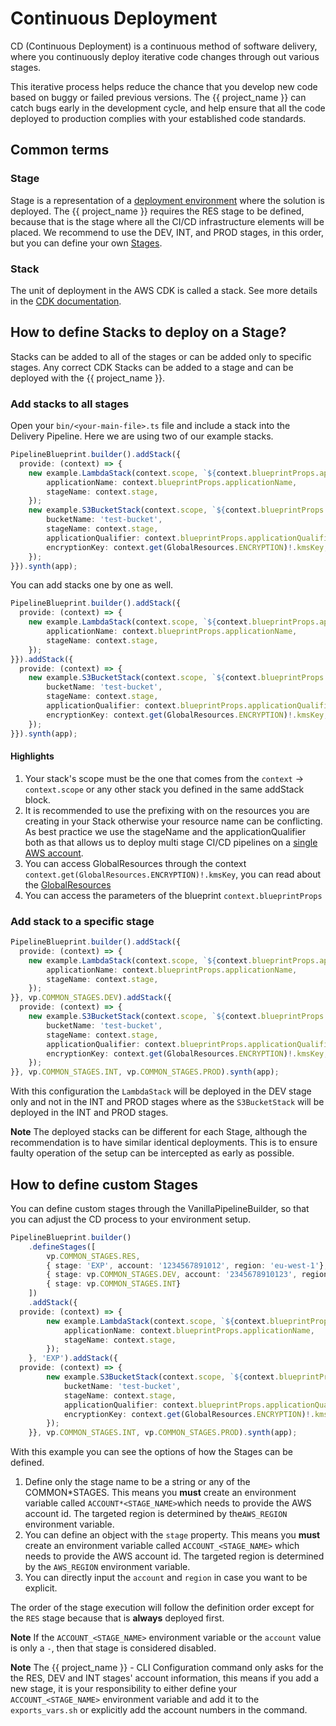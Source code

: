# Continuous Deployment

CD (Continuous Deployment) is a continuous method of software delivery, where you continuously deploy iterative code changes through out various stages.

This iterative process helps reduce the chance that you develop new code based on buggy or failed previous versions. The {{ project_name }} can catch bugs early in the development cycle, and help ensure that all the code deployed to production complies with your established code standards.

## Common terms

### Stage

Stage is a representation of a [deployment environment](https://en.wikipedia.org/wiki/Deployment_environment#:~:text=Deployment%20architectures%20vary%20significantly%2C%20but,deployed%20to%20each%20in%20order.) where the solution is deployed. The {{ project_name }} requires the RES stage to be defined, because that is the stage where all the CI/CD infrastructure elements will be placed. We recommend to use the DEV, INT, and PROD stages, in this order, but you can define your own [Stages](#how-to-define-custom-stages).

### Stack

The unit of deployment in the AWS CDK is called a stack. See more details in the [CDK documentation](https://docs.aws.amazon.com/cdk/v2/guide/stacks.html).

## How to define Stacks to deploy on a Stage?

Stacks can be added to all of the stages or can be added only to specific stages. Any correct CDK Stacks can be added to a stage and can be deployed with the {{ project_name }}.

### Add stacks to all stages

Open your `bin/<your-main-file>.ts` file and include a stack into the Delivery Pipeline. Here we are using two of our example stacks.

```typescript
PipelineBlueprint.builder().addStack({
  provide: (context) => {
    new example.LambdaStack(context.scope, `${context.blueprintProps.applicationName}LambdaStack`, {
        applicationName: context.blueprintProps.applicationName,
        stageName: context.stage,
    });
    new example.S3BucketStack(context.scope, `${context.blueprintProps.applicationName}S3Stack`, {
        bucketName: 'test-bucket',
        stageName: context.stage,
        applicationQualifier: context.blueprintProps.applicationQualifier,
        encryptionKey: context.get(GlobalResources.ENCRYPTION)!.kmsKey,
    });
}}).synth(app);
```

You can add stacks one by one as well.

```typescript
PipelineBlueprint.builder().addStack({
  provide: (context) => {
    new example.LambdaStack(context.scope, `${context.blueprintProps.applicationName}LambdaStack`, {
        applicationName: context.blueprintProps.applicationName,
        stageName: context.stage,
    });
}}).addStack({
  provide: (context) => {
    new example.S3BucketStack(context.scope, `${context.blueprintProps.applicationName}S3Stack`, {
        bucketName: 'test-bucket',
        stageName: context.stage,
        applicationQualifier: context.blueprintProps.applicationQualifier,
        encryptionKey: context.get(GlobalResources.ENCRYPTION)!.kmsKey,
    });
}}).synth(app);
```

#### Highlights

1. Your stack's scope must be the one that comes from the `context` -> `context.scope` or any other stack you defined in the same addStack block.
2. It is recommended to use the prefixing with on the resources you are creating in your Stack otherwise your resource name can be conflicting. As best practice we use the stageName and the applicationQualifier both as that allows us to deploy multi stage CI/CD pipelines on a [single AWS account](./single_account.md).
3. You can access GlobalResources through the context `context.get(GlobalResources.ENCRYPTION)!.kmsKey`, you can read about the [GlobalResources](./global_resource.md)
4. You can access the parameters of the blueprint `context.blueprintProps`

### Add stack to a specific stage

```typescript
PipelineBlueprint.builder().addStack({
  provide: (context) => {
    new example.LambdaStack(context.scope, `${context.blueprintProps.applicationName}LambdaStack`, {
        applicationName: context.blueprintProps.applicationName,
        stageName: context.stage,
    });
}}, vp.COMMON_STAGES.DEV).addStack({
  provide: (context) => {
    new example.S3BucketStack(context.scope, `${context.blueprintProps.applicationName}S3Stack`, {
        bucketName: 'test-bucket',
        stageName: context.stage,
        applicationQualifier: context.blueprintProps.applicationQualifier,
        encryptionKey: context.get(GlobalResources.ENCRYPTION)!.kmsKey,
    });
}}, vp.COMMON_STAGES.INT, vp.COMMON_STAGES.PROD).synth(app);
```

With this configuration the `LambdaStack` will be deployed in the DEV stage only and not in the INT and PROD stages where as the `S3BucketStack` will be deployed in the INT and PROD stages.

**Note**
The deployed stacks can be different for each Stage, although the recommendation is to have similar identical deployments. This is to ensure faulty operation of the setup can be intercepted as early as possible.

## How to define custom Stages

You can define custom stages through the VanillaPipelineBuilder, so that you can adjust the CD process to your environment setup.

```typescript
PipelineBlueprint.builder()
    .defineStages([
        vp.COMMON_STAGES.RES,
        { stage: 'EXP', account: '1234567891012', region: 'eu-west-1'},
        { stage: vp.COMMON_STAGES.DEV, account: '2345678910123', region: 'eu-west-1'},
        { stage: vp.COMMON_STAGES.INT}
    ])
    .addStack({
  provide: (context) => {
        new example.LambdaStack(context.scope, `${context.blueprintProps.applicationName}LambdaStack`, {
            applicationName: context.blueprintProps.applicationName,
            stageName: context.stage,
        });
    }, 'EXP').addStack({
  provide: (context) => {
        new example.S3BucketStack(context.scope, `${context.blueprintProps.applicationName}S3Stack`, {
            bucketName: 'test-bucket',
            stageName: context.stage,
            applicationQualifier: context.blueprintProps.applicationQualifier,
            encryptionKey: context.get(GlobalResources.ENCRYPTION)!.kmsKey,
        });
    }}, vp.COMMON_STAGES.INT, vp.COMMON_STAGES.PROD).synth(app);
```

With this example you can see the options of how the Stages can be defined.

1. Define only the stage name to be a string or any of the COMMON*STAGES. This means you **must** create an environment variable called `ACCOUNT*<STAGE_NAME>`which needs to provide the AWS account id. The targeted region is determined by the`AWS_REGION` environment variable.
2. You can define an object with the `stage` property. This means you **must** create an environment variable called `ACCOUNT_<STAGE_NAME>` which needs to provide the AWS account id. The targeted region is determined by the `AWS_REGION` environment variable.
3. You can directly input the `account` and `region` in case you want to be explicit.

The order of the stage execution will follow the definition order except for the `RES` stage because that is **always** deployed first.

**Note**
If the `ACCOUNT_<STAGE_NAME>` environment variable or the `account` value is only a `-`, then that stage is considered disabled.

**Note**
The {{ project_name }} - CLI Configuration command only asks for the the RES, DEV and INT stages' account information, this means if you add a new stage, it is your responsibility to either define your `ACCOUNT_<STAGE_NAME>` environment variable and add it to the `exports_vars.sh` or explicitly add the account numbers in the command.
